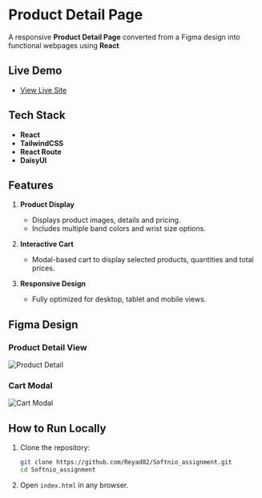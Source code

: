 # Product Detail Page

A responsive **Product Detail Page** converted from a Figma design into functional webpages using **React**

## Live Demo

- [View Live Site](https://taupe-sorbet-d4f205.netlify.app/)

## Tech Stack

- **React**
- **TailwindCSS**
- **React Route**
- **DaisyUI**

## Features

1. **Product Display**
   - Displays product images, details and pricing.
   - Includes multiple band colors and wrist size options.

2. **Interactive Cart**
   - Modal-based cart to display selected products, quantities and total prices.

3. **Responsive Design**
   - Fully optimized for desktop, tablet and mobile views.
  
## Figma Design

### Product Detail View
![Product Detail](assets/Product%20-%20detail.png)

### Cart Modal
![Cart Modal](assets/Cart%20-%20modal.png)

## How to Run Locally

1. Clone the repository:
   ```bash
   git clone https://github.com/Reyad02/Softnio_assignment.git
   cd Softnio_assignment
   ```
2. Open `index.html`  in any browser.


